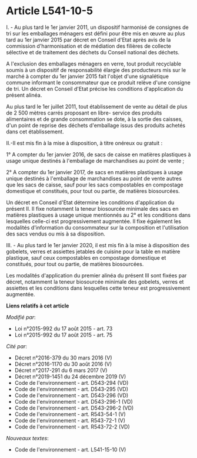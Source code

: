 # Article L541-10-5

I. - Au plus tard le 1er janvier 2011, un dispositif harmonisé de consignes de tri sur les emballages ménagers est défini
pour être mis en œuvre au plus tard au 1er janvier 2015 par décret en Conseil d'Etat après avis de la commission
d'harmonisation et de médiation des filières de collecte sélective et de traitement des déchets du Conseil national des
déchets. 

A l'exclusion des emballages ménagers en verre, tout produit recyclable soumis à un dispositif de responsabilité élargie des
producteurs mis sur le marché à compter du 1er janvier 2015 fait l'objet d'une signalétique commune informant le consommateur
que ce produit relève d'une consigne de tri. Un décret en Conseil d'Etat précise les conditions d'application du présent
alinéa. 

Au plus tard le 1er juillet 2011, tout établissement de vente au détail de plus de 2 500 mètres carrés proposant en libre-
service des produits alimentaires et de grande consommation se dote, à la sortie des caisses, d'un point de reprise des
déchets d'emballage issus des produits achetés dans cet établissement.

II.-Il est mis fin à la mise à disposition, à titre onéreux ou gratuit : 

1° A compter du 1er janvier 2016, de sacs de caisse en matières plastiques à usage unique destinés à l'emballage de
marchandises au point de vente ; 

2° A compter du 1er janvier 2017, de sacs en matières plastiques à usage unique destinés à l'emballage de marchandises au
point de vente autres que les sacs de caisse, sauf pour les sacs compostables en compostage domestique et constitués, pour
tout ou partie, de matières biosourcées. 

Un décret en Conseil d'Etat détermine les conditions d'application du présent II. Il fixe notamment la teneur biosourcée
minimale des sacs en matières plastiques à usage unique mentionnés au 2° et les conditions dans lesquelles celle-ci est
progressivement augmentée. Il fixe également les modalités d'information du consommateur sur la composition et l'utilisation
des sacs vendus ou mis à sa disposition. 

III. - Au plus tard le 1er janvier 2020, il est mis fin à la mise à disposition des gobelets, verres et assiettes jetables de
cuisine pour la table en matière plastique, sauf ceux compostables en compostage domestique et constitués, pour tout ou
partie, de matières biosourcées. 

Les modalités d'application du premier alinéa du présent III sont fixées par décret, notamment la teneur biosourcée minimale
des gobelets, verres et assiettes et les conditions dans lesquelles cette teneur est progressivement augmentée.

**Liens relatifs à cet article**

_Modifié par_:

  - Loi n°2015-992 du 17 août 2015 - art. 73
  - Loi n°2015-992 du 17 août 2015 - art. 75

_Cité par_:

  - Décret n°2016-379 du 30 mars 2016 (V)
  - Décret n°2016-1170 du 30 août 2016 (V)
  - Décret n°2017-291 du 6 mars 2017 (V)
  - Décret n°2019-1451 du 24 décembre 2019 (V)
  - Code de l'environnement - art. D543-294 (VD)
  - Code de l'environnement - art. D543-295 (VD)
  - Code de l'environnement - art. D543-296 (VD)
  - Code de l'environnement - art. D543-296-1 (VD)
  - Code de l'environnement - art. D543-296-2 (VD)
  - Code de l'environnement - art. R543-54-1 (V)
  - Code de l'environnement - art. R543-72-1 (V)
  - Code de l'environnement - art. R543-72-2 (VD)

_Nouveaux textes_:

  - Code de l'environnement - art. L541-15-10 (V)
